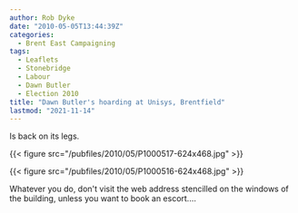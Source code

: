```yaml
---
author: Rob Dyke
date: "2010-05-05T13:44:39Z"
categories:
  - Brent East Campaigning
tags:
  - Leaflets
  - Stonebridge
  - Labour
  - Dawn Butler
  - Election 2010
title: "Dawn Butler's hoarding at Unisys, Brentfield"
lastmod: "2021-11-14"
---
```


Is back on its legs.

{{< figure src="/pubfiles/2010/05/P1000517-624x468.jpg" >}}

{{< figure src="/pubfiles/2010/05/P1000516-624x468.jpg" >}}

Whatever you do, don't visit the web address stencilled on the windows of the building, unless you want to book an escort....
